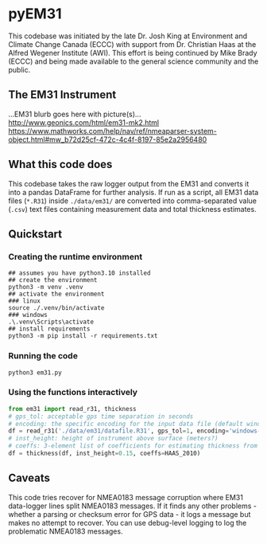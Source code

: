 # pyEM31

This codebase was initiated by the late Dr. Josh King at Environment and Climate Change Canada (ECCC) with support from Dr. Christian Haas at the Alfred Wegener Institute (AWI). This effort is being continued by Mike Brady (ECCC) and being made available to the general science community and the public.

## The EM31 Instrument

...EM31 blurb goes here with picture(s)...
http://www.geonics.com/html/em31-mk2.html
https://www.mathworks.com/help/nav/ref/nmeaparser-system-object.html#mw_b72d25cf-472c-4c4f-8197-85e2a2956480

## What this code does
This codebase takes the raw logger output from the EM31 and converts it into a pandas DataFrame for further analysis. If run as a script, all EM31 data files (`*.R31`) inside `./data/em31/` are converted into comma-separated value (`.csv`) text files containing measurement data and total thickness estimates.

## Quickstart

### Creating the runtime environment
```console
## assumes you have python3.10 installed
## create the environment
python3 -m venv .venv
## activate the environment
### linux
source ./.venv/bin/activate
### windows
.\.venv\Scripts\activate
## install requirements
python3 -m pip install -r requirements.txt
```

### Running the code
```console
python3 em31.py
```

### Using the functions interactively
```python
from em31 import read_r31, thickness
# gps_tol: acceptable gps time separation in seconds
# encoding: the specific encoding for the input data file (default windows-1252)
df = read_r31('./data/em31/datafile.R31', gps_tol=1, encoding='windows-1252')
# inst_height: height of instrument above surface (meters?)
# coeffs: 3-element list of coefficients for estimating thickness from EM31 measurements
df = thickness(df, inst_height=0.15, coeffs=HAAS_2010)
```


## Caveats
This code tries recover for NMEA0183 message corruption where EM31 data-logger lines split NMEA0183 messages. If it finds any other problems - whether a parsing or checksum error for GPS data - it logs a message but makes no attempt to recover. You can use debug-level logging to log the problematic NMEA0183 messages.
